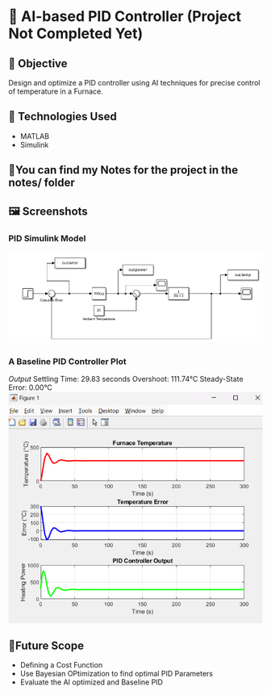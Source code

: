 # 🤖 AI-based PID Controller (Project Not Completed Yet)

## 🎯 Objective
Design and optimize a PID controller using AI techniques for precise control of temperature in a Furnace.

## 🧠 Technologies Used
- MATLAB
- Simulink

## 📝You can find my Notes for the project in the notes/ folder

## 🖼️ Screenshots

### PID Simulink Model
![Simulink PID Model](screenshots/control_system.png)

### A Baseline PID Controller Plot
*Output*
Settling Time: 29.83 seconds
Overshoot: 111.74°C
Steady-State Error: 0.00°C
![Plots](screenshots/Plot.png)

## 🔮Future Scope
- Defining a Cost Function
- Use Bayesian OPtimization to find optimal PID Parameters
- Evaluate the AI optimized and Baseline PID 
